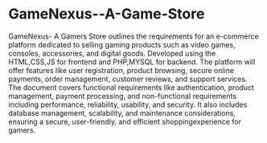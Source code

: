 # GameNexus--A-Game-Store

GameNexus- A Gamers Store outlines the requirements for an e-commerce platform dedicated to selling gaming products such as video games, consoles, accessories, and digital goods. Developed using the HTML,CSS,JS for frontend and PHP,MYSQL for backend. The platform will offer features like user registration, product browsing, secure online payments, order management, customer reviews, and support services. The document covers functional requirements like authentication, product management, payment processing, and non-functional requirements including performance, reliability, usability, and security. It also includes database management, scalability, and maintenance considerations, ensuring a secure, user-friendly, and efficient shoppingexperience for gamers.

